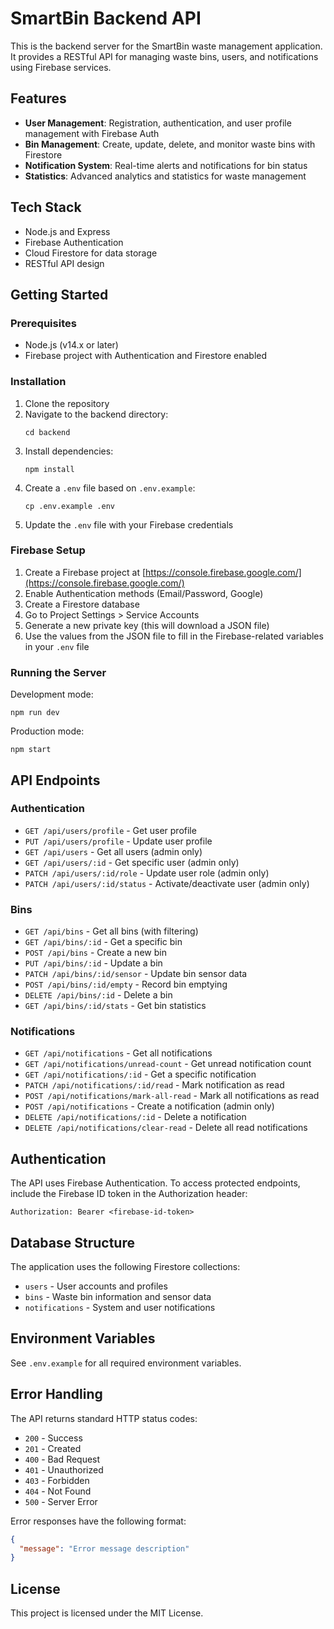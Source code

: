 # SmartBin Backend API

This is the backend server for the SmartBin waste management application. It provides a RESTful API for managing waste bins, users, and notifications using Firebase services.

## Features

- **User Management**: Registration, authentication, and user profile management with Firebase Auth
- **Bin Management**: Create, update, delete, and monitor waste bins with Firestore
- **Notification System**: Real-time alerts and notifications for bin status
- **Statistics**: Advanced analytics and statistics for waste management

## Tech Stack

- Node.js and Express
- Firebase Authentication
- Cloud Firestore for data storage
- RESTful API design

## Getting Started

### Prerequisites

- Node.js (v14.x or later)
- Firebase project with Authentication and Firestore enabled

### Installation

1. Clone the repository
2. Navigate to the backend directory:
   ```
   cd backend
   ```
3. Install dependencies:
   ```
   npm install
   ```
4. Create a `.env` file based on `.env.example`:
   ```
   cp .env.example .env
   ```
5. Update the `.env` file with your Firebase credentials

### Firebase Setup

1. Create a Firebase project at [https://console.firebase.google.com/](https://console.firebase.google.com/)
2. Enable Authentication methods (Email/Password, Google)
3. Create a Firestore database
4. Go to Project Settings > Service Accounts
5. Generate a new private key (this will download a JSON file)
6. Use the values from the JSON file to fill in the Firebase-related variables in your `.env` file

### Running the Server

Development mode:
```
npm run dev
```

Production mode:
```
npm start
```

## API Endpoints

### Authentication

- `GET /api/users/profile` - Get user profile
- `PUT /api/users/profile` - Update user profile
- `GET /api/users` - Get all users (admin only)
- `GET /api/users/:id` - Get specific user (admin only)
- `PATCH /api/users/:id/role` - Update user role (admin only)
- `PATCH /api/users/:id/status` - Activate/deactivate user (admin only)

### Bins

- `GET /api/bins` - Get all bins (with filtering)
- `GET /api/bins/:id` - Get a specific bin
- `POST /api/bins` - Create a new bin
- `PUT /api/bins/:id` - Update a bin
- `PATCH /api/bins/:id/sensor` - Update bin sensor data
- `POST /api/bins/:id/empty` - Record bin emptying
- `DELETE /api/bins/:id` - Delete a bin
- `GET /api/bins/:id/stats` - Get bin statistics

### Notifications

- `GET /api/notifications` - Get all notifications
- `GET /api/notifications/unread-count` - Get unread notification count
- `GET /api/notifications/:id` - Get a specific notification
- `PATCH /api/notifications/:id/read` - Mark notification as read
- `POST /api/notifications/mark-all-read` - Mark all notifications as read
- `POST /api/notifications` - Create a notification (admin only)
- `DELETE /api/notifications/:id` - Delete a notification
- `DELETE /api/notifications/clear-read` - Delete all read notifications

## Authentication

The API uses Firebase Authentication. To access protected endpoints, include the Firebase ID token in the Authorization header:

```
Authorization: Bearer <firebase-id-token>
```

## Database Structure

The application uses the following Firestore collections:

- `users` - User accounts and profiles
- `bins` - Waste bin information and sensor data
- `notifications` - System and user notifications

## Environment Variables

See `.env.example` for all required environment variables.

## Error Handling

The API returns standard HTTP status codes:

- `200` - Success
- `201` - Created
- `400` - Bad Request
- `401` - Unauthorized
- `403` - Forbidden
- `404` - Not Found
- `500` - Server Error

Error responses have the following format:

```json
{
  "message": "Error message description"
}
```

## License

This project is licensed under the MIT License. 